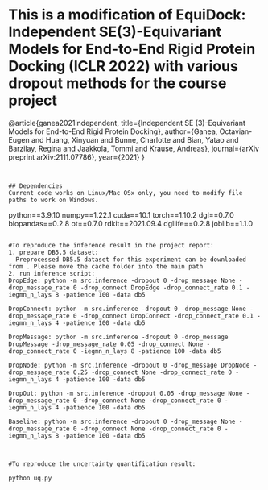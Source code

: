 # This is a modification of EquiDock: Independent SE(3)-Equivariant Models for End-to-End Rigid Protein Docking (ICLR 2022) with various dropout methods for the course project





@article{ganea2021independent,
  title={Independent SE (3)-Equivariant Models for End-to-End Rigid Protein Docking},
  author={Ganea, Octavian-Eugen and Huang, Xinyuan and Bunne, Charlotte and Bian, Yatao and Barzilay, Regina and Jaakkola, Tommi and Krause, Andreas},
  journal={arXiv preprint arXiv:2111.07786},
  year={2021}
}
```


## Dependencies
Current code works on Linux/Mac OSx only, you need to modify file paths to work on Windows.
```
python==3.9.10
numpy==1.22.1
cuda==10.1
torch==1.10.2
dgl==0.7.0
biopandas==0.2.8
ot==0.7.0
rdkit==2021.09.4
dgllife==0.2.8
joblib==1.1.0
```

#To reproduce the inference result in the project report:
1. prepare DB5.5 dataset:
  Preprocessed DB5.5 dataset for this experiment can be downloaded from . Please move the cache folder into the main path
2. run inference script:
DropEdge: python -m src.inference -dropout 0 -drop_message None -drop_message_rate 0 -drop_connect DropEdge -drop_connect_rate 0.1 -iegmn_n_lays 8 -patience 100 -data db5

DropConnect: python -m src.inference -dropout 0 -drop_message None -drop_message_rate 0 -drop_connect DropConnect -drop_connect_rate 0.1 -iegmn_n_lays 4 -patience 100 -data db5

DropMessage: python -m src.inference -dropout 0 -drop_message DropMessage -drop_message_rate 0.05 -drop_connect None -drop_connect_rate 0 -iegmn_n_lays 8 -patience 100 -data db5

DropNode: python -m src.inference -dropout 0 -drop_message DropNode -drop_message_rate 0.25 -drop_connect None -drop_connect_rate 0 -iegmn_n_lays 4 -patience 100 -data db5

DropOut: python -m src.inference -dropout 0.05 -drop_message None -drop_message_rate 0 -drop_connect None -drop_connect_rate 0 -iegmn_n_lays 4 -patience 100 -data db5

Baseline: python -m src.inference -dropout 0 -drop_message None -drop_message_rate 0 -drop_connect None -drop_connect_rate 0 -iegmn_n_lays 8 -patience 100 -data db5



#To reproduce the uncertainty quantification result:

python uq.py




